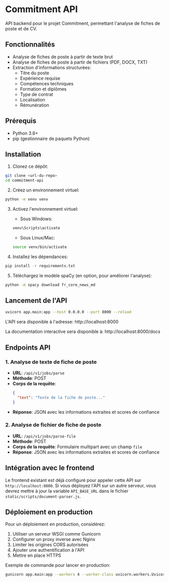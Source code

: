 # Commitment API

API backend pour le projet Commitment, permettant l'analyse de fiches de poste et de CV.

## Fonctionnalités

- Analyse de fiches de poste à partir de texte brut
- Analyse de fiches de poste à partir de fichiers (PDF, DOCX, TXT)
- Extraction d'informations structurées:
  - Titre du poste
  - Expérience requise
  - Compétences techniques
  - Formation et diplômes
  - Type de contrat
  - Localisation
  - Rémunération

## Prérequis

- Python 3.8+
- pip (gestionnaire de paquets Python)

## Installation

1. Clonez ce dépôt:
```bash
git clone <url-du-repo>
cd commitment-api
```

2. Créez un environnement virtuel:
```bash
python -m venv venv
```

3. Activez l'environnement virtuel:
   - Sous Windows:
   ```bash
   venv\Scripts\activate
   ```
   - Sous Linux/Mac:
   ```bash
   source venv/bin/activate
   ```

4. Installez les dépendances:
```bash
pip install -r requirements.txt
```

5. Téléchargez le modèle spaCy (en option, pour améliorer l'analyse):
```bash
python -m spacy download fr_core_news_md
```

## Lancement de l'API

```bash
uvicorn app.main:app --host 0.0.0.0 --port 8000 --reload
```

L'API sera disponible à l'adresse: http://localhost:8000

La documentation interactive sera disponible à: http://localhost:8000/docs

## Endpoints API

### 1. Analyse de texte de fiche de poste

- **URL**: `/api/v1/jobs/parse`
- **Méthode**: POST
- **Corps de la requête**:
  ```json
  {
    "text": "Texte de la fiche de poste..."
  }
  ```
- **Réponse**: JSON avec les informations extraites et scores de confiance

### 2. Analyse de fichier de fiche de poste

- **URL**: `/api/v1/jobs/parse-file`
- **Méthode**: POST
- **Corps de la requête**: Formulaire multipart avec un champ `file`
- **Réponse**: JSON avec les informations extraites et scores de confiance

## Intégration avec le frontend

Le frontend existant est déjà configuré pour appeler cette API sur `http://localhost:8000`. Si vous déployez l'API sur un autre serveur, vous devrez mettre à jour la variable `API_BASE_URL` dans le fichier `static/scripts/document-parser.js`.

## Déploiement en production

Pour un déploiement en production, considérez:

1. Utiliser un serveur WSGI comme Gunicorn
2. Configurer un proxy inverse avec Nginx
3. Limiter les origines CORS autorisées
4. Ajouter une authentification à l'API
5. Mettre en place HTTPS

Exemple de commande pour lancer en production:
```bash
gunicorn app.main:app --workers 4 --worker-class uvicorn.workers.UvicornWorker --bind 0.0.0.0:8000
```